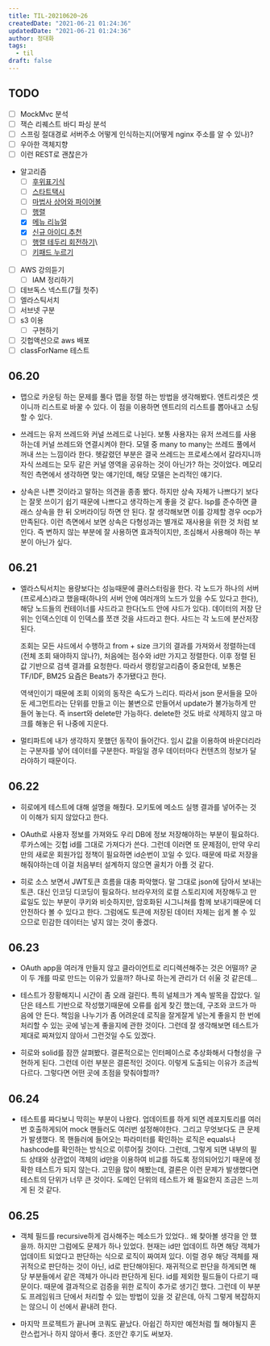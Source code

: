 ```yaml
---
title: TIL-20210620~26
createdDate: "2021-06-21 01:24:36"
updatedDate: "2021-06-21 01:24:36"
author: 정대화
tags:
  - til
draft: false
---
```


## TODO

- [ ] MockMvc 분석
- [ ] 잭슨 리퀘스트 바디 파싱 분석
- [ ] 스프링 절대경로 서버주소 어떻게 인식하는지(어떻게 nginx 주소를 알 수 있나)?
- [ ] 우아한 객체지향
- [ ] 이런 REST로 괜찮은가
- 알고리즘
  - [ ] [후위표기식](https://www.acmicpc.net/problem/1918)
  - [ ] [스타트택시](https://www.acmicpc.net/problem/19238)
  - [ ] [마법사 상어와 파이어볼](https://www.acmicpc.net/problem/20056)
  - [ ] [행렬](https://www.acmicpc.net/problem/1080)
  - [x] [메뉴 리뉴얼](https://programmers.co.kr/learn/courses/30/lessons/72411)
  - [x] [신규 아이디 추천](https://programmers.co.kr/learn/courses/30/lessons/72410)
  - [ ] [행렬 테두리 회전하기](https://programmers.co.kr/learn/courses/30/lessons/77485)\
  - [ ] [키패드 누르기](https://programmers.co.kr/learn/courses/30/lessons/67256)

- [ ] AWS 강의듣기
  - [ ] IAM 정리하기
- [ ] 데브독스 넥스트(7월 첫주)
- [ ] 엘라스틱서치
- [ ] 서브넷 구분
- [ ] s3 이용
  - [ ] 구현하기
- [ ] 깃헙액션으로 aws 배포
- [ ] classForName 테스트

## 06.20

- 맵으로 카운팅 하는 문제를 풀다 맵을 정렬 하는 방법을 생각해봤다. 엔트리셋은 셋이니까 리스트로 바꿀 수 있다. 이 점을 이용하면 엔트리의 리스트를 뽑아내고 소팅할 수 있다.

- 쓰레드는 유저 쓰레드와 커널 쓰레드로 나뉜다. 보통 사용자는 유저 쓰레드를 사용하는데 커널 쓰레드와 연결시켜야 한다. 모델 중 many to many는 쓰레드 풀에서 꺼내 쓰는 느낌이라 한다. 헷갈렸던 부분은 결국 쓰레드는 프로세스에서 갈라지니까 자식 쓰레드는 모두 같은 커널 영역을 공유하는 것이 아닌가? 하는 것이었다. 메모리적인 측면에서 생각하면 맞는 얘기인데, 해당 모델은 논리적인 얘기다.

- 상속은 나쁜 것이라고 말하는 의견을 종종 봤다. 하지만 상속 자체가 나쁘다기 보다는 잘못 쓰이기 쉽기 때문에 나쁘다고 생각하는게 좋을 것 같다. lsp를 준수하면 클래스 상속을 한 뒤 오버라이딩 하면 안 된다. 잘 생각해보면 이를 강제할 경우 ocp가 만족된다. 이런 측면에서 보면 상속은 다형성과는 별개로 재사용을 위한 것 처럼 보인다. 즉 변하지 않는 부분에 잘 사용하면 효과적이지만, 조심해서 사용해야 하는 부분이 아닌가 싶다.

## 06.21

- 엘라스틱서치는 용량보다는 성능때문에 클러스터링을 한다. 각 노드가 하나의 서버(프로세스)라고 했을때(하나의 서버 안에 여러개의 노드가 있을 수도 있다고 한다), 해당 노드들의 컨테이너를 샤드라고 한다(노드 안에 샤드가 있다). 데이터의 저장 단위는 인덱스인데 이 인덱스를 쪼갠 것을 샤드라고 한다. 샤드는 각 노드에 분산저장된다.

  조회는 모든 샤드에서 수행하고 from + size 크기의 결과를 가져와서 정렬하는데(전체 조회 돼야하지 않나?), 처음에는 점수와 id만 가지고 정렬한다. 이후 정렬 된 값 기반으로 검색 결과를 요청한다. 따라서 랭킹알고리즘이 중요한데, 보통은 TF/IDF, BM25 요즘은 Beats가 추가됐다고 한다.

  역색인이기 때문에 조회 이외의 동작은 속도가 느리다. 따라서 json 문서들을 모아 둔 세그먼트라는 단위를 만들고 이는 불변으로 만들어서 update가 불가능하게 만들어 놓는다. 즉 insert와 delete만 가능하다. delete한 것도 바로 삭제하지 않고 마크를 해놓은 뒤 나중에 지운다.

- 멀티파트에 내가 생각하지 못했던 동작이 들어간다. 임시 값을 이용하여 바운더리라는 구분자를 넣어 데이터를 구분한다. 파일일 경우 데이터마다 컨텐츠의 정보가 달라야하기 때문이다.

## 06.22

- 히로에게 테스트에 대해 설명을 해줬다. 모키토에 메소드 실행 결과를 넣어주는 것이 이해가 되지 않았다고 한다.

- OAuth로 사용자 정보를 가져와도 우리 DB에 정보 저장해야하는 부분이 필요하다. 루카스에는 깃헙 id를 그대로 가져다가 쓴다. 그런데 이러면 또 문제점이, 만약 우리만의 새로운 회원가입 정책이 필요하면 id순번이 꼬일 수 있다. 때문에 따로 저장을 해줘야하는데 이걸 처음부터 설계하지 않으면 골치가 아플 것 같다.

- 히로 소스 보면서 JWT토큰 흐름을 대충 파악했다. 말 그대로 json에 담아서 보내는 토큰. 대신 인코딩 디코딩이 필요하다. 브라우저의 로컬 스토리지에 저장해두고 만료일도 있는 부분이 쿠키와 비슷하지만, 암호화된 시그니쳐를 함께 보내기때문에 더 안전하다 볼 수 있다고 한다. 그럼에도 토큰에 저장된 데이터 자체는 쉽게 볼 수 있으므로 민감한 데이터는 넣지 않는 것이 좋겠다.

## 06.23

- OAuth app을 여러개 만들지 않고 클라이언트로 리디렉션해주는 것은 어떨까? 굳이 두 개를 따로 만드는 이유가 있을까? 하나로 하는게 관리가 더 쉬울 것 같은데...

- 테스트가 장황해지니 시간이 좀 오래 걸린다. 특히 널체크가 계속 발목을 잡았다. 일단은 테스트 기반으로 작성했기때문에 오류를 쉽게 찾긴 했는데, 구조와 코드가 마음에 안 든다. 책임을 나누기가 좀 어려운데 로직을 잘게잘게 넣는게 좋을지 한 번에 처리할 수 있는 곳에 넣는게 좋을지에 관한 것이다. 그런데 잘 생각해보면 테스트가 제대로 짜져있지 않아서 그런것일 수도 있겠다.

- 히로와 solid를 잠깐 살펴봤다. 결론적으로는 인터페이스로 추상화해서 다형성을 구현하게 된다. 그런데 이런 부분은 결론적인 것이다. 이렇게 도출되는 이유가 조금씩 다르다. 그렇다면 어떤 곳에 초점을 맞춰야할까?

## 06.24

- 테스트를 짜다보니 막히는 부분이 나왔다. 업데이트를 하게 되면 레포지토리를 여러번 호출하게되어 mock 핸들러도 여러번 설정해야한다. 그리고 무엇보다도 큰 문제가 발생했다. 목 핸들러에 들어오는 파라미터를 확인하는 로직은 equals나 hashcode를 확인하는 방식으로 이루어질 것이다. 그런데, 그렇게 되면 내부의 필드 상태와 상관없이 객체의 id만을 이용하여 비교를 하도록 정의되어있기 때문에 정확한 테스트가 되지 않는다. 고민을 많이 해봤는데, 결론은 이런 문제가 발생했다면 테스트의 단위가 너무 큰 것이다. 도메인 단위의 테스트가 왜 필요한지 조금은 느끼게 된 것 같다.

## 06.25

- 객체 필드를 recursive하게 검사해주는 메소드가 있었다.. 왜 찾아볼 생각을 안 했을까. 하지만 그럼에도 문제가 하나 있었다. 현재는 id만 업데이트 하면 해당 객체가 업데이트 되었다고 판단하는 식으로 로직이 짜여져 있다. 이럴 경우 해당 객체를 재귀적으로 판단하는 것이 아닌, id로 판단해야된다. 재귀적으로 판단을 하게되면 해당 부분들에서 같은 객체가 아니라 판단하게 된다. id를 제외한 필드들이 다르기 때문이다. 때문에 결과적으로 검증을 위한 로직이 추가로 생기긴 했다. 그런데 이 부분도 프레임워크 단에서 처리할 수 있는 방법이 있을 것 같은데, 아직 그렇게 복잡하지는 않으니 이 선에서 끝내려 한다.

- 마지막 프로젝트가 끝나며 코쿼도 끝났다. 아쉽긴 하지만 예전처럼 뭘 해야될지 혼란스럽거나 하지 않아서 좋다. 조만간 후기도 써보자.
